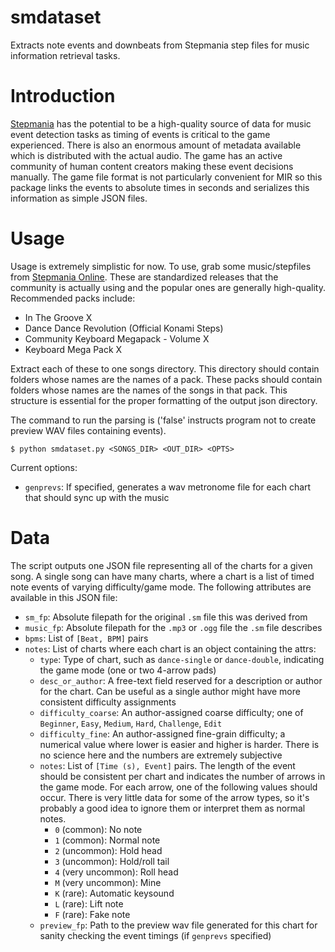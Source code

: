 # smdataset
Extracts note events and downbeats from Stepmania step files for music information retrieval tasks.

# Introduction
[Stepmania](http://www.stepmania.com/) has the potential to be a high-quality source of data for music event detection tasks as timing of events is critical to the game experienced. There is also an enormous amount of metadata available which is distributed with the actual audio. The game has an active community of human content creators making these event decisions manually. The game file format is not particularly convenient for MIR so this package links the events to absolute times in seconds and serializes this information as simple JSON files.

# Usage
Usage is extremely simplistic for now. To use, grab some music/stepfiles from [Stepmania Online](http://stepmaniaonline.net/). These are standardized releases that the community is actually using and the popular ones are generally high-quality. Recommended packs include:

* In The Groove X
* Dance Dance Revolution (Official Konami Steps)
* Community Keyboard Megapack - Volume X
* Keyboard Mega Pack X

Extract each of these to one songs directory. This directory should contain folders whose names are the names of a pack. These packs should contain folders whose names are the names of the songs in that pack. This structure is essential for the proper formatting of the output json directory.

The command to run the parsing is ('false' instructs program not to create preview WAV files containing events).

```
$ python smdataset.py <SONGS_DIR> <OUT_DIR> <OPTS>
```

Current options:

* `genprevs`: If specified, generates a wav metronome file for each chart that should sync up with the music

# Data
The script outputs one JSON file representing all of the charts for a given song. A single song can have many charts, where a chart is a list of timed note events of varying difficulty/game mode. The following attributes are available in this JSON file:

* `sm_fp`: Absolute filepath for the original `.sm` file this was derived from
* `music_fp`: Absolute filepath for the `.mp3` or `.ogg` file the `.sm` file describes
* `bpms`: List of `[Beat, BPM]` pairs
* `notes`: List of charts where each chart is an object containing the attrs:
  * `type`: Type of chart, such as `dance-single` or `dance-double`, indicating the game mode (one or two 4-arrow pads)
  * `desc_or_author`: A free-text field reserved for a description or author for the chart. Can be useful as a single author might have more consistent difficulty assignments
  * `difficulty_coarse`: An author-assigned coarse difficulty; one of `Beginner`, `Easy`, `Medium`, `Hard`, `Challenge`, `Edit`
  * `difficulty_fine`: An author-assigned fine-grain difficulty; a numerical value where lower is easier and higher is harder. There is no science here and the numbers are extremely subjective
  * `notes`: List of `[Time (s), Event]` pairs. The length of the event should be consistent per chart and indicates the number of arrows in the game mode. For each arrow, one of the following values should occur. There is very little data for some of the arrow types, so it's probably a good idea to ignore them or interpret them as normal notes.
    * `0` (common): No note
    * `1` (common): Normal note
    * `2` (uncommon):  Hold head
    * `3` (uncommon): Hold/roll tail
    * `4` (very uncommon): Roll head
    * `M` (very uncommon): Mine
    * `K` (rare): Automatic keysound
    * `L` (rare): Lift note
    * `F` (rare): Fake note
  * `preview_fp`: Path to the preview wav file generated for this chart for sanity checking the event timings (if `genprevs` specified) 

